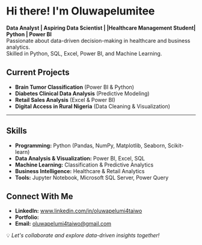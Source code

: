 # Hi there!  I'm Oluwapelumitee

**Data Analyst | Aspiring Data Scientist | |Healthcare Management Student| Python | Power BI**  
Passionate about data-driven decision-making in healthcare and business analytics.  
Skilled in Python, SQL, Excel, Power BI, and Machine Learning.



##  Current Projects
- **Brain Tumor Classification** (Power BI & Python)
- **Diabetes Clinical Data Analysis** (Predictive Modeling)
- **Retail Sales Analysis** (Excel & Power BI) 
- **Digital Access in Rural Nigeria** (Data Cleaning & Visualization)

---

##  Skills
- **Programming:** Python (Pandas, NumPy, Matplotlib, Seaborn, Scikit-learn)
- **Data Analysis & Visualization:** Power BI, Excel, SQL
- **Machine Learning:** Classification & Predictive Analytics
- **Business Intelligence:** Healthcare & Retail Analytics
- **Tools:** Jupyter Notebook, Microsoft SQL Server, Power Query



##  Connect With Me
- **LinkedIn:** www.linkedin.com/in/oluwapelumi4taiwo
- **Portfolio:** 
- **Email:** oluwapelumi4taiwo@gmail.com

💡 *Let's collaborate and explore data-driven insights together!*
